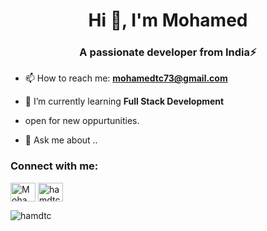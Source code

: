 
<h1 align="center">Hi 👋, I'm Mohamed</h1>

 <h3 align="center">A passionate developer from India⚡</h3>
 
- 📫 How to reach me: **mohamedtc73@gmail.com**

- 🌱 I’m currently learning **Full Stack Development**

- open for new oppurtunities.

- 💬 Ask me about ..

<h3 align="left">Connect with me:</h3>
<p align="left">
<a href="https://www.linkedin.com/in/mohamed-tc/" target="_blank">
  <img align="center" src="https://raw.githubusercontent.com/rahuldkjain/github-profile-readme-generator/master/src/images/icons/Social/linked-in-alt.svg" alt="Mohamed tc" height="30" width="40" /></a>
<a href="https://www.leetcode.com/hamdtc" target="_blank">
  <img align="center" src="https://raw.githubusercontent.com/rahuldkjain/github-profile-readme-generator/master/src/images/icons/Social/leet-code.svg" alt="hamdtc" height="30" width="40" /></a>
</p>

<p><img align="left" src="https://github-readme-stats.vercel.app/api/top-langs?username=hamdtc&show_icons=true&locale=en&layout=compact" alt="hamdtc" /></p>

<!--
**hamdtc/hamdtc** is a ✨ _special_ ✨ repository because its `README.md` (this file) appears on your GitHub profile.

Here are some ideas to get you started:

- 🔭 I’m currently working on ...
- 🌱 I’m currently learning ...
- 👯 I’m looking to collaborate on ...
- 🤔 I’m looking for help with ...
- 💬 Ask me about ...
- 📫 How to reach me: ...
- 😄 Pronouns: ...
- ⚡ Fun fact: ...
-->
